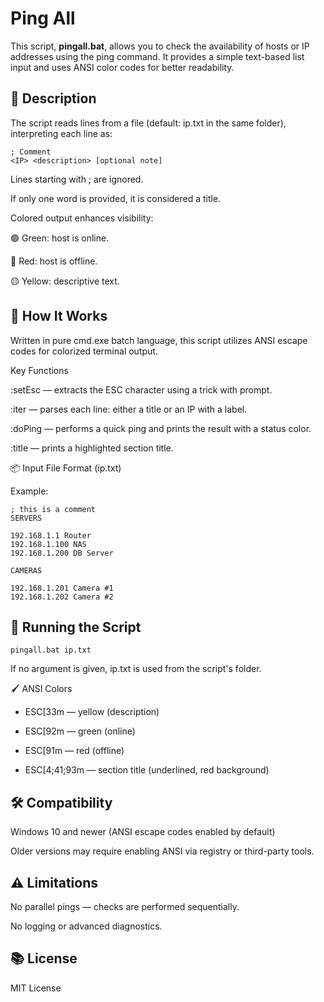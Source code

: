 # Ping All

This script, __pingall.bat__, allows you to check the availability of hosts or IP addresses using the ping command. It provides a simple text-based list input and uses ANSI color codes for better readability.

## 📄 Description

The script reads lines from a file (default: ip.txt in the same folder), interpreting each line as:

```
; Comment
<IP> <description> [optional note]
```

Lines starting with ; are ignored.

If only one word is provided, it is considered a title.

Colored output enhances visibility:

🟢 Green: host is online.

🔴 Red: host is offline.

🟡 Yellow: descriptive text.

## 🧠 How It Works

Written in pure cmd.exe batch language, this script utilizes ANSI escape codes for colorized terminal output.

Key Functions

:setEsc — extracts the ESC character using a trick with prompt.

:iter — parses each line: either a title or an IP with a label.

:doPing — performs a quick ping and prints the result with a status color.

:title — prints a highlighted section title.

📦 Input File Format (ip.txt)

Example:
```
; this is a comment
SERVERS

192.168.1.1 Router
192.168.1.100 NAS
192.168.1.200 DB Server

CAMERAS

192.168.1.201 Camera #1
192.168.1.202 Camera #2
```
## 📌 Running the Script
```
pingall.bat ip.txt
```
If no argument is given, ip.txt is used from the script's folder.

🖌 ANSI Colors

- ESC[33m — yellow (description)

- ESC[92m — green (online)

- ESC[91m — red (offline)

- ESC[4;41;93m — section title (underlined, red background)

## 🛠 Compatibility

Windows 10 and newer (ANSI escape codes enabled by default)

Older versions may require enabling ANSI via registry or third-party tools.

## ⚠️ Limitations

No parallel pings — checks are performed sequentially.

No logging or advanced diagnostics.

## 📚 License

MIT License
